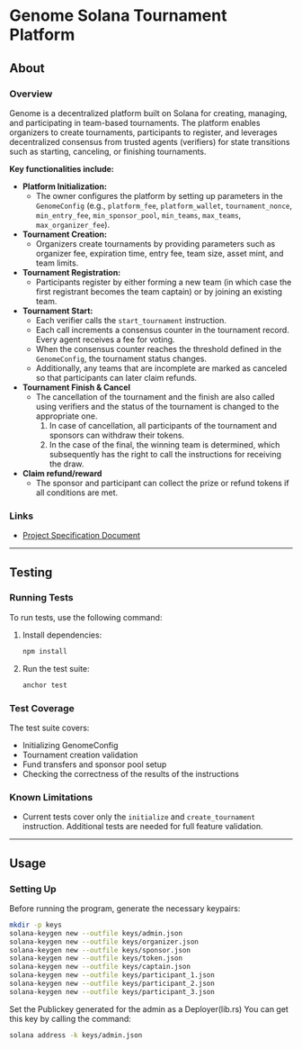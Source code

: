 # Genome Solana Tournament Platform

## About

### Overview

Genome is a decentralized platform built on Solana for creating, managing, and participating in team-based tournaments. The platform enables organizers to create tournaments, participants to register, and leverages decentralized consensus from trusted agents (verifiers) for state transitions such as starting, canceling, or finishing tournaments.

**Key functionalities include:**

- **Platform Initialization:**  
  - The owner configures the platform by setting up parameters in the `GenomeConfig` (e.g., `platform_fee`, `platform_wallet`, `tournament_nonce`, `min_entry_fee`, `min_sponsor_pool`, `min_teams`, `max_teams`, `max_organizer_fee`).
- **Tournament Creation:**  
  - Organizers create tournaments by providing parameters such as organizer fee, expiration time, entry fee, team size, asset mint, and team limits.
- **Tournament Registration:**  
  - Participants register by either forming a new team (in which case the first registrant becomes the team captain) or by joining an existing team.
- **Tournament Start:**  
  - Each verifier calls the `start_tournament` instruction.  
  - Each call increments a consensus counter in the tournament record. Every agent receives a fee for voting.
  - When the consensus counter reaches the threshold defined in the `GenomeConfig`, the tournament status changes.
  - Additionally, any teams that are incomplete are marked as canceled so that participants can later claim refunds.
- **Tournament Finish & Cancel**  
  - The cancellation of the tournament and the finish are also called using verifiers and the status of the tournament is changed to the appropriate one.
    1. In case of cancellation, all participants of the tournament and sponsors can withdraw their tokens.
    2. In the case of the final, the winning team is determined, which subsequently has the right to call the instructions for receiving the draw.
- **Claim refund/reward**
  - The sponsor and participant can collect the prize or refund tokens if all conditions are met.

### Links

- [Project Specification Document](https://entangle.atlassian.net/wiki/spaces/ENTN/pages/264339472/Team+tournament+single+chain)

---

## Testing

### Running Tests

To run tests, use the following command:

1. Install dependencies:

    ```sh
    npm install
    ```

2. Run the test suite:

    ```sh
    anchor test
    ```

### Test Coverage

The test suite covers:

- Initializing GenomeConfig
- Tournament creation validation
- Fund transfers and sponsor pool setup
- Checking the correctness of the results of the instructions

### Known Limitations

- Current tests cover only the `initialize` and `create_tournament` instruction. Additional tests are needed for full feature validation.

---

## Usage

### Setting Up

Before running the program, generate the necessary keypairs:

```sh
mkdir -p keys
solana-keygen new --outfile keys/admin.json
solana-keygen new --outfile keys/organizer.json
solana-keygen new --outfile keys/sponsor.json
solana-keygen new --outfile keys/token.json
solana-keygen new --outfile keys/captain.json
solana-keygen new --outfile keys/participant_1.json
solana-keygen new --outfile keys/participant_2.json
solana-keygen new --outfile keys/participant_3.json
```

Set the Publickey generated for the admin as a Deployer(lib.rs)
You can get this key by calling the command:

```sh
solana address -k keys/admin.json
```
